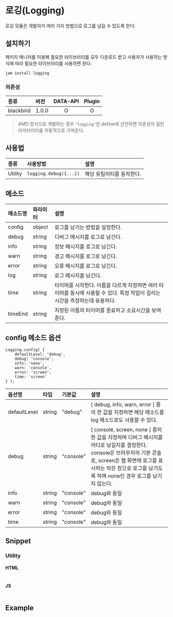 <!--
{
    "id": 5105,
    "title": "로깅(Logging)",
    "outline": "로깅 모듈은 개발자가 여러 가지 방법으로 로그를 남길 수 있도록 한다.",
    "tags": ["utility"],
    "order": [5, 1, 5],
    "thumbnail": "5.1.5.logging.png"
}
-->

# 로깅(Logging)

로깅 모듈은 개발자가 여러 가지 방법으로 로그를 남길 수 있도록 한다.

## 설치하기

패키지 매니저를 이용해 필요한 라이브러리를 모두 다운로드 받고 사용자가 사용하는 방식에 따라 필요한 라이브러리를 사용하면 된다.

```
jam install logging
```

### 의존성

종류 | 버전 | DATA-API | Plugin
:-- | :-- | :--: | :--:
blackbird | 1.0.0 | O | O

> AMD 방식으로 개발하는 경우 `"logging"`만 define에 선언하면 의존성이 걸린 라이브러리를 자동적으로 가져온다.

## 사용법

종류 | 사용방법 | 설명
:-- | :-- | :--
Utility | `logging.debug({...})` | 해당 유틸리티를 동작한다.

## 메소드

메소드명 | 파라미터 | 설명
:-- | :-- | :--
config | object | 로그를 남기는 방법을 설정한다.
debug | string | 디버그 메시지를 로그로 남긴다.
info | string | 정보 메시지를 로그로 남긴다.
warn | string | 경고 메시지를 로그로 남긴다.
error | string | 오류 메시지를 로그로 남긴다.
log | string | 로그 메시지를 남긴다.
time | string | 타이머를 시작한다. 이름을 다르게 지정하면 여러 타이머를 동시에 사용할 수 있다. 특정 작업이 걸리는 시간을 측정하는데 유용하다.
timeEnd | string | 지정된 이름의 타이머를 종료하고 소요시간을 보여준다.

## config 메소드 옵션

```
Logging.config( {
    defaultLevel: 'debug',
    debug: 'console',
    info: 'none',
    warn: 'console',
    error: 'screen',
    time: 'screen'
} );
```

옵션명 | 타입 | 기본값 | 설명
:-- | :-- | :-- | :--
defaultLevel | string | "debug" | [ debug, info, warn, error ] 중의 한 값을 지정하면 해당 메소드를 log 메소드로도 사용할 수 있다.
debug | string | "console" | [ console, screen, none ] 중의 한 값을 지정하며 디버그 메시지를 어디로 남길지를 결정한다. console은 브라우저의 기본 콘솔로, screen은 웹 화면에 로그를 표시하는 작은 창으로 로그를 남기도록 하며 none인 경우 로그를 남기지 않는다.
info | string | "console" | debug와 동일
warn | string | "console" | debug와 동일
error | string | "console" | debug와 동일
time | string | "console" | debug와 동일

## Snippet

### Utility

#### HTML

```

```

#### JS

```

```

## Example

